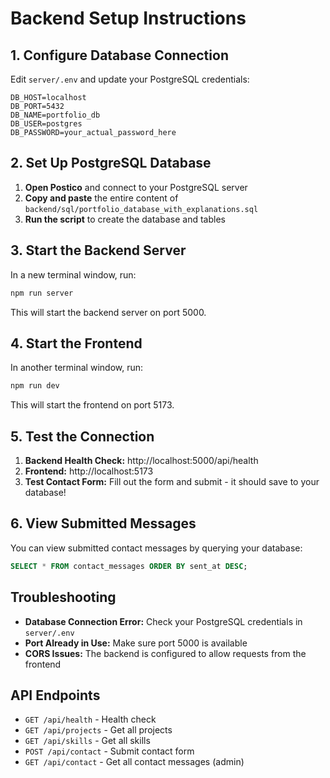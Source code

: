 # Backend Setup Instructions

## 1. Configure Database Connection

Edit `server/.env` and update your PostgreSQL credentials:

```env
DB_HOST=localhost
DB_PORT=5432
DB_NAME=portfolio_db
DB_USER=postgres
DB_PASSWORD=your_actual_password_here
```

## 2. Set Up PostgreSQL Database

1. **Open Postico** and connect to your PostgreSQL server
2. **Copy and paste** the entire content of `backend/sql/portfolio_database_with_explanations.sql`
3. **Run the script** to create the database and tables

## 3. Start the Backend Server

In a new terminal window, run:

```bash
npm run server
```

This will start the backend server on port 5000.

## 4. Start the Frontend

In another terminal window, run:

```bash
npm run dev
```

This will start the frontend on port 5173.

## 5. Test the Connection

1. **Backend Health Check:** http://localhost:5000/api/health
2. **Frontend:** http://localhost:5173
3. **Test Contact Form:** Fill out the form and submit - it should save to your database!

## 6. View Submitted Messages

You can view submitted contact messages by querying your database:

```sql
SELECT * FROM contact_messages ORDER BY sent_at DESC;
```

## Troubleshooting

- **Database Connection Error:** Check your PostgreSQL credentials in `server/.env`
- **Port Already in Use:** Make sure port 5000 is available
- **CORS Issues:** The backend is configured to allow requests from the frontend

## API Endpoints

- `GET /api/health` - Health check
- `GET /api/projects` - Get all projects
- `GET /api/skills` - Get all skills  
- `POST /api/contact` - Submit contact form
- `GET /api/contact` - Get all contact messages (admin)
